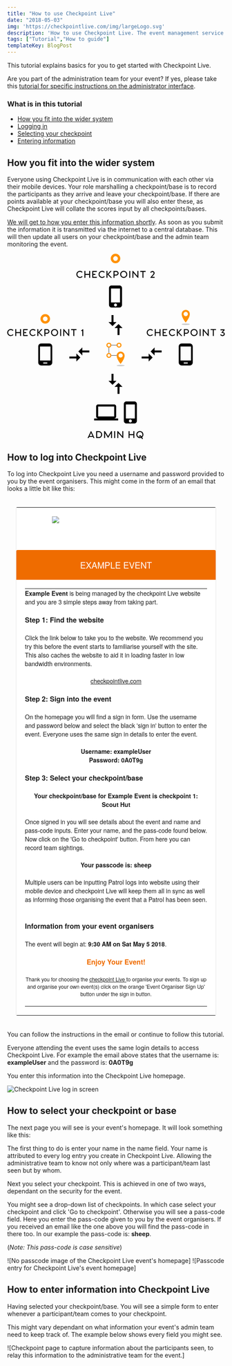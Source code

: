 ```yaml
---
title: "How to use Checkpoint Live"
date: "2018-05-03"
img: 'https://checkpointlive.com/img/largeLogo.svg'
description: 'How to use Checkpoint Live. The event management service for checkpoint based events'
tags: ["Tutorial","How to guide"]
templateKey: BlogPost
---
```


This tutorial explains basics for you to get started with Checkpoint Live.

Are you part of the administration team for your event? If yes, please take this [tutorial for specific instructions on the administrator interface](/how-to-use-checkpoint-live-as-an-admin).

### What is in this tutorial
* [How you fit into the wider system](#widerSystem)
* [Logging in](#loggingIn)
* [Selecting your checkpoint](#selectingCheckpoint)
* [Entering information](#enteringInformation)

## How you fit into the wider system
<a name="widerSystem"></a>
Everyone using Checkpoint Live is in communication with each other via their mobile devices. Your role marshalling a checkpoint/base is to record the participants as they arrive and leave your checkpoint/base. If there are points available at your checkpoint/base you will also enter these, as Checkpoint Live will collate the scores input by all checkpoints/bases.

[We will get to how you enter this information shortly](#enteringInformation). As soon as you submit the information it is transmitted via the internet to a central database. This will then update all users on your checkpoint/base and the admin team monitoring the event.

<div class="row">
  <svg id="whatIsCheckpointLive" class="col-xs-10 col-xs-offset-1 col-sm-6 col-sm-offset-3" version="1.1" viewBox="0 0 361.41 307.72" xmlns="http://www.w3.org/2000/svg">
                <title>Diagram of Checkpoint Live communications</title>
                <desc>Diagram showing how checkpoints communicate with checkpoint live to inform the admins for the event which
                  teams have been seen.</desc>
                <g transform="translate(0 10.717)">
                  <g transform="translate(124.77 78.219)">
                    <path class="chkptAnimation" id="chkpt1-device" d="m-54.954 60.024h-13.31c-2.7617 0-4.9911 2.2293-4.9911 4.991v26.619c0 2.7617 2.2294 4.9911 4.9911 4.9911h13.31c2.7617 0 4.991-2.2294 4.991-4.9911v-26.619c0-2.7617-2.2293-4.991-4.991-4.991zm-3.3274 33.274h-6.6548v-1.6637h6.6548zm5.407-4.9911h-17.469v-23.292h17.469z"
                      style="stroke-width:.52917" />
                    <g id="logo" transform="matrix(2.3334 0 0 2.3334 39.592 -594.41)" style="stroke-width:.42856">
                      <g transform="translate(-24.848,244.22)" style="stroke-width:.42856">
                        <g transform="translate(18.184 -14.978)" style="stroke-width:.42856">
                          <path d="m14.153 59.914c0.0105 2.5068 2.7727 5.8145 2.7727 5.8145 2.5061-3.0556 2.9618-5.0061 2.8488-6.1564-0.10069-1.4622-1.3155-2.6177-2.8038-2.6177-1.4807 0-2.6876 1.1653-2.7995 2.6177m2.7962-1.2906c0.83416 0 1.5104 0.6766 1.5104 1.5104 0 0.83416-0.67624 1.5104-1.5104 1.5104s-1.5104-0.67624-1.5104-1.5104 0.67624-1.5104 1.5104-1.5104"
                            style="fill:#ff9100;stroke-width:.42856" />
                          <g transform="matrix(.36221 0 0 .36221 -10.666 53.333)" style="fill-rule:evenodd;fill:#ccc;stroke-linecap:square;stroke-linejoin:bevel;stroke-width:.42856">
                            <path d="m84.087 37.562c0 0.7853-3.4846 1.422-7.783 1.422s-7.783-0.6367-7.783-1.422 3.4846-1.422 7.783-1.422 7.783 0.6367 7.783 1.422"
                              style="fill-rule:nonzero;fill:#ccc;stroke-width:.42856" />
                          </g>
                        </g>
                        <ellipse id="chkpt1-logo" transform="scale(-1,1)" cx="-34.001" cy="37.456" rx="1.3698" ry="1.3696" style="fill:none;stroke-linecap:square;stroke-linejoin:bevel;stroke-width:.79371;stroke:#ff9100"
                        />
                        <ellipse id="chkpt2-logo" cx="26.793" cy="37.456" rx="1.3698" ry="1.3696" style="fill:none;stroke-linecap:square;stroke-linejoin:bevel;stroke-width:.79371;stroke:#ff9100"
                        />
                        <ellipse id="chkpt3-logo" cx="26.793" cy="44.765" rx="1.3698" ry="1.3696" style="fill:none;stroke-linecap:square;stroke-linejoin:bevel;stroke-width:.79371;stroke:#ff9100"
                        />
                        <path d="m32.298 37.468-3.7974-0.02363" style="fill:none;stroke-width:.22678;stroke:#000" />
                        <path d="m26.805 43.009-0.02363-3.7974" style="fill:none;stroke-width:.22678;stroke:#000" />
                        <path d="m28.54 44.776 3.8213-0.02363" style="fill:none;stroke-width:.22678;stroke:#000" />
                      </g>
                    </g>
                    <g class="chkptAnimation" transform="translate(270.06 -75.972)">
                      <path d="m-217.17 260.58c1.8301 0 3.3107-1.4973 3.3107-3.3274l0.0166-16.637c0-1.8301-1.4973-3.3274-3.3274-3.3274h-26.619c-1.83 0-3.3274 1.4973-3.3274 3.3274v16.637c0 1.83 1.4973 3.3274 3.3274 3.3274h-6.6547v3.3274h39.928v-3.3274zm-26.619-19.964h26.619v16.637h-26.619z"
                        style="stroke-width:.52917" />
                      <path d="m-183.6 232.3h-13.309c-2.2959 0-4.1592 1.8633-4.1592 4.1592v28.283c0 2.2959 1.8633 4.1592 4.1592 4.1592h13.309c2.2959 0 4.1592-1.8633 4.1592-4.1592v-28.283c0-2.2959-1.8633-4.1592-4.1592-4.1592zm-6.6547 34.937c-1.3809 0-2.4955-1.1147-2.4955-2.4955s1.1147-2.4955 2.4955-2.4955 2.4955 1.1147 2.4955 2.4955-1.1147 2.4955-2.4955 2.4955zm7.4866-6.6547h-14.973v-23.292h14.973z"
                        style="stroke-width:.52917" />
                    </g>
                    <ellipse cx="-61.609" cy="19.147" rx="5.9136" ry="5.9132" style="fill:none;stroke-linecap:square;stroke-linejoin:bevel;stroke-width:4;stroke:#ff9100"
                    />
                    <g transform="matrix(2.3931 0 0 2.3931 131.22 -132.03)" style="stroke-width:.41788">
                      <path d="m14.153 59.914c0.0105 2.5068 2.7727 5.8145 2.7727 5.8145 2.5061-3.0556 2.9618-5.0061 2.8488-6.1564-0.10069-1.4622-1.3155-2.6177-2.8038-2.6177-1.4807 0-2.6876 1.1653-2.7995 2.6177m2.7962-1.2906c0.83416 0 1.5104 0.6766 1.5104 1.5104 0 0.83416-0.67624 1.5104-1.5104 1.5104s-1.5104-0.67624-1.5104-1.5104 0.67624-1.5104 1.5104-1.5104"
                        style="fill:#ff9100;stroke-width:.41788" />
                      <g transform="matrix(.36221 0 0 .36221 -10.666 53.333)" style="fill-rule:evenodd;fill:#ccc;stroke-linecap:square;stroke-linejoin:bevel;stroke-width:.41788">
                        <path d="m84.087 37.562c0 0.7853-3.4846 1.422-7.783 1.422s-7.783-0.6367-7.783-1.422 3.4846-1.422 7.783-1.422 7.783 0.6367 7.783 1.422"
                          style="fill-rule:nonzero;fill:#ccc;stroke-width:.41788" />
                      </g>
                    </g>
                    <ellipse cx="55.115" cy="-81.023" rx="5.9136" ry="5.9132" style="fill:none;stroke-linecap:square;stroke-linejoin:bevel;stroke-width:4;stroke:#ff9100"
                    />
                    <path d="m20.127 216.83c0.072 0.14367 0.029 0.25831-0.1291 0.25831h-1.3059c-0.1292 0-0.2009-0.0572-0.2439-0.15782l-0.8897-1.8655h-6.185l-0.8753 1.8655c-0.057 0.10059-0.1292 0.15782-0.244 0.15782h-1.3202c-0.1435 0-0.2152-0.11464-0.1578-0.25831l5.41-11.164c0.043-0.10041 0.1148-0.12911 0.1865-0.12911h0.1865c0.072 0 0.1291 0.0287 0.1865 0.12911l5.3814 11.164m-8.0507-3.243h4.7786l-2.3821-5.08-2.3965 5.08m14.983-7.9786c3.8172 0 5.8695 2.9563 5.8695 5.6828 0 2.9992-2.0665 5.7975-5.855 5.7975h-3.8459c-0.1437 0-0.2441-0.10041-0.2441-0.24392v-11.007c0-0.1292 0.086-0.22963 0.2296-0.22963h3.8459v-8e-5m0.043 9.9161c2.6548 0 4.1761-2.0808 4.1617-4.2476 0-2.1239-1.4638-4.1042-4.1617-4.1042h-2.5113l0.014 8.3519h2.497m22-9.9161c0.1291 0 0.23 0.10059 0.23 0.24426v10.992c0 0.12914-0.086 0.24376-0.2298 0.24376h-1.1337c-0.1578 0-0.2439-0.10041-0.2439-0.24392v-7.907l-4.6782 7.6487c-0.072 0.11478-0.1435 0.17222-0.2583 0.17222h-0.072c-0.1148 0-0.1865-0.0574-0.2583-0.17222l-4.6638-7.6487v7.907c0 0.12914-0.1006 0.24384-0.2441 0.24384h-1.1337c-0.1435 0-0.2441-0.10046-0.2441-0.24397v-11.007c0-0.12911 0.086-0.2296 0.2296-0.2296h0.9758c0.1291 0 0.2152 0.0431 0.287 0.1579l5.0943 8.3233 5.0942-8.3233c0.057-0.1148 0.1435-0.1579 0.2871-0.1579h0.9614l1e-4 8e-5m5.1679 0-1.1052-1.6e-4c-0.1435 0-0.2296 0.10049-0.2296 0.22961v11.007c0 0.14351 0.1004 0.244 0.2441 0.244h1.105c0.1291 0 0.2152-0.1147 0.2152-0.24384v-11.007c0-0.12909-0.1004-0.2296-0.2296-0.2296h1e-4m13.505 0c0.1291 0 0.2299 0.10059 0.2299 0.2154v11.05c0 0.11478-0.086 0.21532-0.2153 0.21532h-0.4018c-0.3013 0-0.617-0.21532-1.0189-0.66016l-6.6585-7.6487v8.0648c0 0.12914-0.1004 0.22963-0.2296 0.22963l-1.1337 0.0143c-0.1435 0-0.2441-0.10054-0.2441-0.24405v-11.007c0-0.12912 0.1006-0.22966 0.2296-0.22966h0.6745c0.1291 0 0.2152 0.0574 0.33 0.18664l7.0602 8.2371v-8.2084c0-0.1148 0.086-0.21534 0.2153-0.21534h1.1624v-5e-5m18.4 0c0.1436 0 0.2441 0.10059 0.2441 0.22979v11.007c0 0.15783-0.086 0.24374-0.2153 0.24374h-0.8466c-0.3588 0-0.5597-0.24374-0.5597-0.57386v-4.2477h-6.3141v4.5778c0 0.12923-0.1005 0.24384-0.2296 0.24384h-1.148c-0.1435 0-0.2441-0.10043-0.2441-0.24394v-11.007c0-0.1292 0.086-0.22966 0.2296-0.22966h1.148c0.1435 0 0.2441 0.10046 0.2441 0.22966v4.8074h6.3141v-4.8074c0-0.1292 0.086-0.22966 0.2297-0.22966h1.1479l-1e-4 -5e-5m14.51 12.14c0.1719 0.14351 0.1 0.33009-0.014 0.40177l-0.861 0.53104c-0.3014 0.18638-0.6172 0.11483-0.7891-0.17219l-1.0761-1.7938c-0.718 0.30134-1.5071 0.4734-2.325 0.4734-3.2576 0-5.8837-2.5686-5.8837-5.8548 0-3.2432 2.6261-5.8263 5.8837-5.8263 3.2284 0 5.8547 2.583 5.8547 5.8263 0 1.8368-0.8179 3.4584-2.1234 4.5204l0.5452 0.90406c0.3582 0.55962 0.5741 0.8037 0.7891 0.99015m-9.3279-6.4143c0 2.0808 1.5073 3.8315 3.4732 4.2046l-0.072-0.0143c-0.4165-0.30125-0.6028-0.73194-0.6028-1.1911 0-0.96147 0.7891-1.7508 1.8796-1.7508 0.7747 0 1.3775 0.30133 1.966 1.105 0.1727 0.24392 0.3302 0.50223 0.502 0.77486 0.8332-0.78928 1.364-1.9086 1.364-3.1284 0-2.3246-1.9372-4.2618-4.2477-4.2618-2.325 0-4.2622 1.9372-4.2622 4.2618h-1e-4m4.2623 4.2908c0.5165 0 1.0185-0.10033 1.4783-0.27255l-0.287-0.48784c-0.3015-0.48794-0.6317-0.68902-1.1058-0.68902-0.4445 0-0.8035 0.37314-0.8035 0.83235 0 0.2154 0.1152 0.44487 0.359 0.60275 0.1152 0.0143 0.2439 0.0143 0.359 0.0143"
                    />
                    <path d="m117.11 45.579c0.1143 0.10042 0.1143 0.22979-0.014 0.35873-1.0617 1.1195-2.5112 1.7938-4.2333 1.7938-3.186 0-5.8268-2.5542-5.8268-5.8117 0-3.2575 2.6408-5.8693 5.8268-5.8693 1.6933 0 3.1851 0.67445 4.2621 1.8081 0.12869 0.12904 0.12869 0.25823 0.014 0.34426l-0.9186 0.74608c-0.1152 0.10058-0.2151 0.10058-0.3302-0.0142-0.6173-0.64575-1.679-1.3202-2.9701-1.3202-2.5832 0-4.2622 2.1526-4.2622 4.305 0 2.1669 1.679 4.2476 4.2622 4.2476 1.2767 0 2.3097-0.64575 2.9269-1.2772 0.1151-0.12912 0.2294-0.14334 0.3446-0.0573l0.9186 0.74625m12.543-9.428c0.1431 0 0.2438 0.10058 0.2438 0.22978v11.007c0 0.15782-0.086 0.24376-0.215 0.24376h-0.8467c-0.359 0-0.5597-0.24376-0.5597-0.57388v-4.2476h-6.3144v4.5778c0 0.1292-0.1007 0.24384-0.2294 0.24384h-1.1481c-0.1431 0-0.2439-0.10041-0.2439-0.24392v-11.007c0-0.12921 0.086-0.22963 0.2295-0.22963h1.1481c0.1431 0 0.2438 0.10042 0.2438 0.22963v4.8074h6.3144v-4.8074c0-0.12921 0.086-0.22963 0.2295-0.22963h1.1481v-8e-5m11.094 1.5638h-5.6963v3.5015h3.3003c0.1431 0 0.2438 0.1004 0.2438 0.24391v1.0763c0 0.15791-0.1007 0.24401-0.2438 0.24401h-3.3003l0.014 3.2862h5.6828c0.14388 0 0.24378 0.10042 0.24378 0.24393v1.0763c0 0.14351-0.10001 0.24402-0.24378 0.24402h-7.0747c-0.1431 0-0.2439-0.10051-0.2439-0.24402v-11.007c0-0.12911 0.086-0.22962 0.2294-0.22962h7.0892c0.14388 0 0.24468 0.10051 0.24468 0.22962v1.105c0 0.14351-0.1008 0.22963-0.24468 0.22963v-9e-5m13.232 7.8642c0.11523 0.10041 0.11523 0.22979-0.014 0.35873-1.0617 1.1195-2.5112 1.7938-4.2333 1.7938-3.1852 0-5.8259-2.5542-5.8259-5.8117s2.6407-5.8693 5.8259-5.8693c1.6933 0 3.186 0.67444 4.2621 1.8081 0.12959 0.12903 0.12959 0.25823 0.014 0.34425l-0.9186 0.74609c-0.1143 0.10059-0.21511 0.10059-0.3302-0.0142-0.6164-0.64575-1.6789-1.3202-2.9701-1.3202-2.5832 0-4.2621 2.1526-4.2621 4.305 0 2.1669 1.6789 4.2476 4.2621 4.2476 1.2768 0 2.3105-0.64575 2.9278-1.2772 0.1143-0.12912 0.22939-0.14334 0.34369-0.0573l0.91858 0.74625m11.754 1.5212c0.2159 0.22953 0.10078 0.53119-0.215 0.53119h-1.2057c-0.12951 0-0.20071-0.0285-0.30141-0.12903l-5.367-5.654v5.5535c0 0.12904-0.1008 0.22953-0.2295 0.22953h-1.1624c-0.12959 0-0.2295-0.10049-0.2295-0.22953v-10.189c-0.014-0.33003-0.043-0.53095-0.086-0.77487-0.029-0.15791 0.014-0.28702 0.1583-0.28702h0.98981c0.34459 0 0.55959 0.20091 0.55959 0.51663v4.793l4.7364-5.1804c0.071-0.0863 0.1574-0.12929 0.28699-0.12929h1.2336c0.28702 0 0.3878 0.30133 0.215 0.48777l-4.6058 5.0226 5.2231 5.4387m7.4777-10.949c2.4968 0 3.9319 2.1095 3.9319 3.8459 0 1.8368-1.4342 3.8746-3.9319 3.8746h-2.8558v3.5158c0 0.15782-0.086 0.24384-0.22939 0.24384h-1.1625c-0.14309 0-0.2295-0.086-0.2295-0.24384v-11.007c0-0.12911 0.086-0.22961 0.2295-0.22961h4.2477m-0.12869 6.1561c1.5782 0 2.4537-1.1624 2.4537-2.3104 0-1.1337-0.87551-2.2817-2.4537-2.2817h-2.7262v4.5921h2.7262m12.615 5.4243c3.2283 0 5.8547-2.5685 5.8547-5.8548 0-3.2432-2.6264-5.8262-5.8547-5.8262-3.258 0-5.8844 2.583-5.8844 5.8262 0 3.2862 2.6264 5.8548 5.8844 5.8548m0-1.564c-2.325 0-4.2622-1.9372-4.2622-4.2907 0-2.3246 1.9372-4.2619 4.2622-4.2619 2.3097 0 4.2477 1.9373 4.2477 4.2619 0 2.3535-1.938 4.2907-4.2477 4.2907m10.577-10.016-1.1049-1.7e-4c-0.14399 0-0.2295 0.1005-0.2295 0.22961v11.007c0 0.14351 0.10001 0.24401 0.24389 0.24401h1.1049c0.12952 0 0.215-0.11472 0.215-0.24384v-11.007c0-0.12911-0.1-0.22961-0.22939-0.22961m13.505 0c0.12959 0 0.23029 0.10058 0.23029 0.21539v11.05c0 0.1148-0.086 0.2153-0.2159 0.2153h-0.40129c-0.30139 0-0.61719-0.2153-1.0194-0.66014l-6.6582-7.6487v8.0648c0 0.12912-0.1007 0.22962-0.22939 0.22962l-1.1337 0.0142c-0.14388 0-0.24468-0.10051-0.24468-0.24402v-11.007c0-0.12912 0.1008-0.22961 0.23029-0.22961h0.674c0.12951 0 0.215 0.0574 0.3302 0.1866l7.0603 8.237v-8.2083c0-0.11482 0.086-0.21531 0.21511-0.21531h1.1624v-9e-5m12.112 0c0.12952 0 0.22942 0.0861 0.22942 0.22961v1.105c0 0.12912-0.1008 0.22961-0.22942 0.22961h-3.4587v9.6723c0 0.15782-0.086 0.24377-0.2294 0.24377h-0.8323c-0.3734 0-0.55962-0.24377-0.55962-0.57388v-9.3421h-3.4587c-0.1287 0-0.24382-0.086-0.24382-0.22953v-1.0905c0-0.14368 0.1007-0.24417 0.24382-0.24417h8.5387v-9e-5m7.9231 0.43012 6.2712 1.6e-4c0.1583 0 0.2295 0.0861 0.2295 0.22962v1.1337c0 0.17212-0.043 0.28693-0.15751 0.41613l-2.7271 2.87c0.4885 0 0.97618 0.14351 1.3783 0.35891 1.1049 0.44484 1.8365 1.6216 1.8365 2.8557 0 1.8798-1.7365 3.329-3.6018 3.329-1.6222 0-2.7982-0.68868-3.8032-1.9802-0.086-0.11481-0.10002-0.21531 0.014-0.31573l0.78909-0.74625c0.1152-0.11472 0.20151-0.10042 0.31581 0.0286 0.5597 0.73185 1.5503 1.4494 2.5976 1.4494 1.3775 0 2.0236-1.0619 2.0236-1.9372 0-0.88968-0.64611-1.7507-1.6934-1.7507-0.44529 0-0.84659 0.21522-1.1912 0.30134-0.086 0.0144-0.15748-0.0287-0.2295-0.10042l-0.61719-0.81797c-0.072-0.1148-0.086-0.21531 0.014-0.33011l3.2004-3.4297h-4.6499c-0.1287 0-0.25821-0.10059-0.25821-0.22962v-1.0906c0-0.14342 0.1151-0.24393 0.25821-0.24393v-1.7e-4"
                    />
                    <path d="m-114.69 45.6c0.1143 0.10042 0.1143 0.22979-0.014 0.35873-1.0618 1.1195-2.5113 1.7938-4.2334 1.7938-3.186 0-5.8267-2.5542-5.8267-5.8117 0-3.2575 2.6407-5.8693 5.8267-5.8693 1.6934 0 3.1852 0.67445 4.2621 1.8081 0.1287 0.12904 0.1287 0.25823 0.014 0.34426l-0.9186 0.74608c-0.1151 0.10058-0.215 0.10058-0.3302-0.0142-0.6172-0.64575-1.6789-1.3202-2.9701-1.3202-2.5832 0-4.2621 2.1526-4.2621 4.305 0 2.1669 1.6789 4.2476 4.2621 4.2476 1.2768 0 2.3097-0.64575 2.9269-1.2772 0.1152-0.12912 0.2295-0.14334 0.3446-0.0573l0.9187 0.74625m12.543-9.428c0.1431 0 0.2439 0.10058 0.2439 0.22978v11.007c0 0.15782-0.086 0.24376-0.2151 0.24376h-0.8467c-0.3589 0-0.5596-0.24376-0.5596-0.57388v-4.2476h-6.3144v4.5778c0 0.1292-0.1008 0.24384-0.2295 0.24384h-1.1481c-0.1431 0-0.2438-0.10041-0.2438-0.24392v-11.007c0-0.1292 0.086-0.22962 0.2294-0.22962h1.1481c0.1431 0 0.2439 0.10042 0.2439 0.22962v4.8074h6.3144v-4.8074c0-0.1292 0.085-0.22962 0.2294-0.22962h1.1481v-8e-5m11.094 1.5638h-5.6964v3.5015h3.3003c0.1431 0 0.2439 0.10041 0.2439 0.24392v1.0763c0 0.15792-0.1008 0.24401-0.2439 0.24401h-3.3003l0.014 3.2863h5.6829c0.1439 0 0.2438 0.10042 0.2438 0.24393v1.0763c0 0.14351-0.1 0.244-0.2438 0.244h-7.0748c-0.1431 0-0.2438-0.10049-0.2438-0.244v-11.007c0-0.12912 0.086-0.22961 0.2294-0.22961h7.0892c0.1439 0 0.2446 0.10049 0.2446 0.22961v1.105c0 0.14351-0.1007 0.22962-0.2446 0.22962v-9e-5m13.233 7.8642c0.1152 0.10042 0.1152 0.22979-0.014 0.35873-1.0617 1.1195-2.5112 1.7938-4.2333 1.7938-3.1851 0-5.8259-2.5542-5.8259-5.8117 0-3.2575 2.6408-5.8693 5.8259-5.8693 1.6933 0 3.186 0.67445 4.2621 1.8081 0.1296 0.12904 0.1296 0.25823 0.014 0.34426l-0.9186 0.74608c-0.1143 0.10058-0.215 0.10058-0.3302-0.0142-0.6164-0.64575-1.6789-1.3202-2.9701-1.3202-2.5832 0-4.2621 2.1526-4.2621 4.305 0 2.1669 1.6789 4.2476 4.2621 4.2476 1.2768 0 2.3106-0.64575 2.9278-1.2772 0.1143-0.12912 0.2294-0.14333 0.3437-0.0573l0.9187 0.74624m11.754 1.5212c0.2159 0.22952 0.1008 0.53118-0.215 0.53118h-1.2057c-0.1295 0-0.2006-0.0285-0.3014-0.12902l-5.367-5.654v5.5536c0 0.12904-0.1008 0.22952-0.2295 0.22952h-1.1624c-0.1296 0-0.2295-0.10048-0.2295-0.22952v-10.189c-0.014-0.33001-0.043-0.53094-0.086-0.77486-0.029-0.15791 0.014-0.28702 0.1583-0.28702h0.9898c0.3446 0 0.5596 0.20092 0.5596 0.51664v4.793l4.7364-5.1804c0.071-0.0863 0.1575-0.12929 0.287-0.12929h1.2336c0.287 0 0.3878 0.30133 0.2151 0.48776l-4.6059 5.0226 5.2231 5.4387m7.4777-10.949c2.4968 0 3.9319 2.1095 3.9319 3.8459 0 1.8368-1.4342 3.8746-3.9319 3.8746h-2.8558v3.5158c0 0.15781-0.085 0.24384-0.2294 0.24384h-1.1625c-0.1431 0-0.2295-0.086-0.2295-0.24384v-11.007c0-0.12911 0.086-0.2296 0.2295-0.2296h4.2477m-0.1287 6.1561c1.5782 0 2.4537-1.1624 2.4537-2.3104 0-1.1337-0.8755-2.2817-2.4537-2.2817h-2.7262v4.5921h2.7262m12.615 5.4243c3.2283 0 5.8547-2.5685 5.8547-5.8548 0-3.2432-2.6264-5.8263-5.8547-5.8263-3.258 0-5.8844 2.583-5.8844 5.8263 0 3.2862 2.6264 5.8548 5.8844 5.8548m0-1.564c-2.325 0-4.2622-1.9372-4.2622-4.2907 0-2.3246 1.9372-4.2619 4.2622-4.2619 2.3097 0 4.2477 1.9373 4.2477 4.2619 0 2.3535-1.938 4.2907-4.2477 4.2907m10.577-10.016-1.1049-1.7e-4c-0.144 0-0.2295 0.1005-0.2295 0.2296v11.007c0 0.14351 0.1 0.24401 0.2439 0.24401h1.1049c0.1295 0 0.215-0.11473 0.215-0.24384v-11.007c0-0.12911-0.1-0.2296-0.2294-0.2296m13.505 0c0.1295 0 0.2302 0.10057 0.2302 0.21538v11.05c0 0.1148-0.086 0.21531-0.2159 0.21531h-0.4013c-0.3014 0-0.6172-0.21531-1.0194-0.66014l-6.6581-7.6487v8.0648c0 0.12913-0.1008 0.22963-0.2295 0.22963l-1.1337 0.0142c-0.1439 0-0.2447-0.10049-0.2447-0.244v-11.007c0-0.12912 0.1008-0.22961 0.2303-0.22961h0.674c0.1295 0 0.215 0.0574 0.3302 0.1866l7.0603 8.237v-8.2083c0-0.11482 0.086-0.21531 0.2151-0.21531h1.1625v-9e-5m12.112 0c0.1295 0 0.2294 0.0861 0.2294 0.22961v1.105c0 0.12912-0.1008 0.22961-0.2294 0.22961h-3.4587v9.6723c0 0.15782-0.085 0.24377-0.2294 0.24377h-0.8323c-0.3734 0-0.5596-0.24377-0.5596-0.57388v-9.3421h-3.4587c-0.1287 0-0.2438-0.086-0.2438-0.22953v-1.0905c0-0.14368 0.1007-0.24417 0.2438-0.24417h8.5387v-9e-5m11.211 0.4301c0.1295 0 0.2438 0.10042 0.2438 0.22962v10.577c0 0.14351-0.1 0.24393-0.2438 0.24393h-1.1337c-0.1431 0-0.2438-0.10042-0.2438-0.24393v-8.2084l-1.3632 0.33003c-0.1439 0.0287-0.2294-0.0287-0.2582-0.1722l-0.1295-0.81797c-0.014-0.14351 0.014-0.21522 0.1871-0.25831 0.7027-0.24393 1.3055-0.9758 1.6933-1.5355l0.014-0.043c0.042-0.0717 0.1143-0.10042 0.2151-0.10042h1.0185v-5.3e-4"
                    />
                    <path d="m0.19636-51.007c0.1143 0.10041 0.1143 0.22979-0.014 0.35873-1.0618 1.1195-2.5113 1.7938-4.2334 1.7938-3.186 0-5.8267-2.5542-5.8267-5.8117 0-3.2575 2.6407-5.8693 5.8267-5.8693 1.6934 0 3.1852 0.67445 4.2621 1.8081 0.1287 0.12903 0.1287 0.25823 0.014 0.34425l-0.9186 0.74609c-0.1152 0.10058-0.2151 0.10058-0.3302-0.01421-0.6172-0.64575-1.6789-1.3202-2.9701-1.3202-2.5832 0-4.2621 2.1526-4.2621 4.305 0 2.1669 1.6789 4.2476 4.2621 4.2476 1.2768 0 2.3097-0.64575 2.9269-1.2772 0.1152-0.12912 0.2295-0.14334 0.3446-0.0573l0.9186 0.74625m12.543-9.428c0.1431 0 0.2439 0.10058 0.2439 0.22978v11.007c0 0.15782-0.086 0.24376-0.2151 0.24376h-0.8467c-0.359 0-0.5596-0.24376-0.5596-0.57388v-4.2476h-6.3145v4.5778c0 0.1292-0.1007 0.24384-0.2294 0.24384h-1.1481c-0.1431 0-0.2438-0.10041-0.2438-0.24392v-11.007c0-0.1292 0.086-0.22962 0.2294-0.22962h1.1481c0.1431 0 0.2439 0.10042 0.2439 0.22962v4.8074h6.3144v-4.8074c0-0.1292 0.086-0.22962 0.2294-0.22962h1.1481v-8e-5m11.094 1.5638h-5.6964v3.5015h3.3003c0.1431 0 0.2439 0.10041 0.2439 0.24392v1.0763c0 0.15791-0.1008 0.24401-0.2439 0.24401h-3.3003l0.014 3.2862h5.6829c0.1439 0 0.2438 0.10042 0.2438 0.24393v1.0763c0 0.14351-0.1 0.24401-0.2438 0.24401h-7.0748c-0.1431 0-0.2438-0.1005-0.2438-0.24401v-11.007c0-0.12912 0.086-0.22962 0.2294-0.22962h7.0892c0.1439 0 0.2446 0.1005 0.2446 0.22962v1.105c0 0.14351-0.1007 0.22962-0.2446 0.22962v-9e-5m13.232 7.8642c0.1152 0.10041 0.1152 0.22979-0.014 0.35873-1.0617 1.1195-2.5112 1.7938-4.2333 1.7938-3.1852 0-5.8259-2.5542-5.8259-5.8117 0-3.2575 2.6407-5.8693 5.8259-5.8693 1.6933 0 3.186 0.67445 4.2621 1.8081 0.1295 0.12903 0.1295 0.25823 0.014 0.34425l-0.9186 0.74609c-0.1143 0.10058-0.2151 0.10058-0.3302-0.01421-0.6164-0.64575-1.679-1.3202-2.9701-1.3202-2.5832 0-4.2622 2.1526-4.2622 4.305 0 2.1669 1.679 4.2476 4.2622 4.2476 1.2767 0 2.3105-0.64575 2.9277-1.2772 0.1143-0.12912 0.2295-0.14334 0.3438-0.0573l0.9186 0.74625m11.754 1.5212c0.2159 0.22953 0.1007 0.53119-0.2151 0.53119h-1.2056c-0.1296 0-0.2007-0.0285-0.3014-0.12903l-5.3671-5.654v5.5535c0 0.12904-0.1007 0.22953-0.2294 0.22953h-1.1625c-0.1295 0-0.2294-0.10049-0.2294-0.22953v-10.189c-0.014-0.33003-0.043-0.53095-0.086-0.77487-0.029-0.15791 0.014-0.28702 0.1583-0.28702h0.9898c0.3446 0 0.5596 0.20091 0.5596 0.51663v4.793l4.7363-5.1804c0.071-0.0863 0.1575-0.12929 0.2871-0.12929h1.2336c0.287 0 0.3877 0.30133 0.215 0.48777l-4.6059 5.0226 5.2231 5.4387m7.4778-10.949c2.4968 0 3.9319 2.1095 3.9319 3.8459 0 1.8368-1.4342 3.8746-3.9319 3.8746h-2.8558v3.5158c0 0.15782-0.085 0.24384-0.2295 0.24384h-1.1624c-0.1431 0-0.2295-0.086-0.2295-0.24384v-11.007c0-0.12911 0.086-0.22961 0.2295-0.22961h4.2477m-0.1287 6.1561c1.5782 0 2.4536-1.1624 2.4536-2.3104 0-1.1337-0.8754-2.2817-2.4536-2.2817h-2.7263v4.5921h2.7263m12.615 5.4243c3.2284 0 5.8547-2.5685 5.8547-5.8548 0-3.2432-2.6263-5.8263-5.8547-5.8263-3.2579 0-5.8843 2.583-5.8843 5.8263 0 3.2862 2.6264 5.8548 5.8843 5.8548m0-1.564c-2.3249 0-4.2621-1.9372-4.2621-4.2907 0-2.3246 1.9372-4.2619 4.2621-4.2619 2.3097 0 4.2478 1.9373 4.2478 4.2619 0 2.3535-1.9381 4.2907-4.2478 4.2907m10.577-10.016-1.1049-1.69e-4c-0.1439 0-0.2294 0.1005-0.2294 0.22961v11.007c0 0.14351 0.1 0.24401 0.2438 0.24401h1.1049c0.1296 0 0.2151-0.11472 0.2151-0.24384v-11.007c0-0.12911-0.1-0.22961-0.2295-0.22961m13.505 0c0.1296 0 0.2303 0.10058 0.2303 0.21539v11.05c0 0.1148-0.086 0.2153-0.2159 0.2153h-0.4013c-0.3014 0-0.6172-0.2153-1.0194-0.66014l-6.6582-7.6487v8.0648c0 0.12912-0.1008 0.22962-0.2294 0.22962l-1.1337 0.01421c-0.144 0-0.2447-0.1005-0.2447-0.24401v-11.007c0-0.12912 0.1007-0.22962 0.2303-0.22962h0.6739c0.1296 0 0.2151 0.0574 0.3302 0.18661l7.0604 8.237v-8.2083c0-0.11481 0.086-0.21531 0.215-0.21531h1.1625v-8.2e-5m12.112 0c0.1296 0 0.2295 0.0861 0.2295 0.22961v1.105c0 0.12912-0.1008 0.22961-0.2295 0.22961h-3.4586v9.6723c0 0.15782-0.085 0.24376-0.2295 0.24376h-0.8322c-0.3734 0-0.5597-0.24376-0.5597-0.57387v-9.3421h-3.4586c-0.1287 0-0.2438-0.086-0.2438-0.22953v-1.0905c0-0.14368 0.1007-0.24418 0.2438-0.24418h8.5386v-8.2e-5m14.912 9.9157c0.1439 0 0.2159 0.0719 0.2159 0.22979v1.1052c0 0.12895-0.287 0.22945-0.4166 0.22945h-6.4287c-0.1287 0-0.2295-0.1005-0.2439-0.22945v-0.3876l4.2334-4.9796c0.6739-0.76056 1.2336-1.5068 1.2336-2.3965 0-0.97578-0.9034-1.7363-2.0227-1.7363-1.1337 0-1.8661 0.64575-2.4689 1.3633-0.071 0.11481-0.2295 0.11481-0.3294 0l-0.6604-0.70315c-0.086-0.1005-0.1007-0.24418-0.014-0.3446 0.8755-1.2628 2.2098-1.8655 3.5586-1.8655 1.8372 0 3.545 1.3489 3.545 3.2719 0 0.81796-0.3158 1.7076-1.0338 2.5543l-3.3579 3.8889h4.1902"
                    />
                    <path class="chkptAnimation" id="chkpt3-device" d="m178.49 60.024h-13.31c-2.7618 0-4.9911 2.2293-4.9911 4.991v26.619c0 2.7617 2.2293 4.991 4.9911 4.991h13.31c2.7617 0 4.991-2.2294 4.991-4.991v-26.619c0-2.7617-2.2293-4.991-4.991-4.991zm-3.3274 33.274h-6.6548v-1.6637h6.6548zm5.407-4.9911h-17.469v-23.292h17.469z"
                      style="stroke-width:.52917" />
                    <path class="chkptAnimation" id="chkpt2-device" d="m61.77-36.281h-13.31c-2.2959 0-4.1592 1.8633-4.1592 4.1592v28.283c0 2.2959 1.8633 4.1592 4.1592 4.1592h13.31c2.2959 0 4.1592-1.8633 4.1592-4.1592v-28.283c0-2.2959-1.8633-4.1592-4.1592-4.1592zm-6.6547 34.937c-1.3809 0-2.4956-1.1147-2.4956-2.4955 0-1.3809 1.1147-2.4955 2.4956-2.4955 1.3808 0 2.4955 1.1147 2.4955 2.4955 0 1.3809-1.1147 2.4955-2.4955 2.4955zm7.4866-6.6547h-14.973v-23.292h14.973z"
                      style="stroke-width:.52917" />
                    <g transform="translate(1421.9 -240.39)">
                      <path class="chkptAnimation" id="chkpt3-in" d="m-1301.8 320.38v-4.9911h11.662v-3.3274h-11.662v-4.991l-6.6381 6.6547z" clip-path="url(#b)"
                        style="stroke-width:.52917" />
                      <path class="chkptAnimation" id="chkpt3-out" d="m-1311.7 322.04h-11.662v3.3274h11.662v4.9911l6.6381-6.6547-6.6381-6.6547z"
                        clip-path="url(#b)" style="stroke-width:.52917" />
                    </g>
                    <g transform="translate(1301.8 -240.39)">
                      <path class="chkptAnimation" id="chkpt1-out" d="m-1301.8 320.38v-4.9911h11.662v-3.3274h-11.662v-4.991l-6.6381 6.6547z" clip-path="url(#b)"
                        style="stroke-width:.52917" />
                      <path class="chkptAnimation" id="chkpt1-in" d="m-1311.7 322.04h-11.662v3.3274h11.662v4.9911l6.6381-6.6547-6.6381-6.6547z"
                        clip-path="url(#b)" style="stroke-width:.52917" />
                    </g>
                    <path class="chkptAnimation" id="admin-out" d="m56.779 122.15h-4.9911v-11.662h-3.3274v11.662h-4.991l6.6547 6.6381z" clip-path="url(#b)"
                      style="stroke-width:.52917" />
                    <path class="chkptAnimation" id="admin-in" d="m58.442 132.09v11.662h3.3274v-11.662h4.9911l-6.6547-6.6381-6.6547 6.6381z"
                      clip-path="url(#b)" style="stroke-width:.52917" />
                    <g transform="rotate(90 -481.22 855.05)">
                      <path class="chkptAnimation" id="chkpt2-out" d="m-1301.8 320.38v-4.9911h11.662v-3.3274h-11.662v-4.991l-6.6381 6.6547z" clip-path="url(#b)"
                        style="stroke-width:.52917" />
                      <path class="chkptAnimation" id="chkpt2-in" d="m-1311.7 322.04h-11.662v3.3274h11.662v4.9911l6.6381-6.6547-6.6381-6.6547z"
                        clip-path="url(#b)" style="stroke-width:.52917" />
                    </g>
                  </g>
                </g>
              </svg>
</div>


## How to log into Checkpoint Live
<a name="loggingIn"></a>
To log into Checkpoint Live you need a username and password provided to you by the event organisers. This might come in the form of an email that looks a little bit like this:
<div class="row">
  <div class="m_5308179020243031396content" style="font-family:'Helvetica Neue',Helvetica,Arial,sans-serif;box-sizing:border-box;font-size:14px;max-width:600px;display:block;margin:0 auto;padding:20px">
    <table class="m_5308179020243031396main" width="100%" cellpadding="0" cellspacing="0" style="font-family:'Helvetica Neue',Helvetica,Arial,sans-serif;box-sizing:border-box;font-size:14px;border-radius:3px;background-color:#fff;margin:0;border:1px solid #e9e9e9"
      bgcolor="#fff">
      <tbody>
        <tr style="font-family:'Helvetica Neue',Helvetica,Arial,sans-serif;box-sizing:border-box;font-size:20px;margin:0">
          <td class="m_5308179020243031396alert m_5308179020243031396alert-warning" style="font-family:'Helvetica Neue',Helvetica,Arial,sans-serif;box-sizing:border-box;font-size:20px;font-weight:600;text-transform:uppercase;vertical-align:top;color:#fff;font-weight:500;text-align:center;border-radius:3px 3px 0 0;background-color:#ffffff;margin:0;padding:20px"
            align="center" bgcolor="#ffffff" valign="top">
            <img src="https://checkpointlive.com/largeLogo.png" alt="checkpointlive.com logo" style="max-width:70%">
          </td>
        </tr>
        <tr style="font-family:'Helvetica Neue',Helvetica,Arial,sans-serif;box-sizing:border-box;font-size:20px;margin:0">
          <td class="m_5308179020243031396alert m_5308179020243031396alert-warning" style="font-family:'Helvetica Neue',Helvetica,Arial,sans-serif;box-sizing:border-box;font-size:20px;font-weight:600;text-transform:uppercase;vertical-align:top;color:#fff;font-weight:500;text-align:center;border-radius:3px 3px 0 0;background-color:#ef6c00;margin:0;padding:20px"
            align="center" bgcolor="#ef6c00" valign="top">
            Example Event
          </td>
        </tr>
        <tr style="font-family:'Helvetica Neue',Helvetica,Arial,sans-serif;box-sizing:border-box;font-size:14px;margin:0">
          <td class="m_5308179020243031396content-wrap" style="font-family:'Helvetica Neue',Helvetica,Arial,sans-serif;box-sizing:border-box;font-size:14px;vertical-align:top;margin:0;padding:20px"
            valign="top">
            <table width="100%" cellpadding="0" cellspacing="0" style="font-family:'Helvetica Neue',Helvetica,Arial,sans-serif;box-sizing:border-box;font-size:14px;margin:0">
              <tbody>
                <tr style="font-family:'Helvetica Neue',Helvetica,Arial,sans-serif;box-sizing:border-box;font-size:14px;margin:0">
                  <td class="m_5308179020243031396content-block" style="font-family:'Helvetica Neue',Helvetica,Arial,sans-serif;box-sizing:border-box;font-size:14px;vertical-align:top;margin:0;padding:0 0 20px"
                    valign="top">
                    <span style="text-transform:capitalize;font-weight:600">Example Event</span> is being managed by the
                    checkpoint
                    <span class="lG">Live</span> website and you are 3 simple steps away from taking part.
                  </td>
                </tr>
                <tr style="font-family:'Helvetica Neue',Helvetica,Arial,sans-serif;box-sizing:border-box;font-size:16px;margin:0;font-weight:700">
                  <td class="m_5308179020243031396content-block" style="font-family:'Helvetica Neue',Helvetica,Arial,sans-serif;box-sizing:border-box;font-weight:700;font-size:16px;vertical-align:top;margin:0;padding:0 0 20px"
                    valign="top">
                    Step 1: Find the website
                  </td>
                </tr>
                <tr style="font-family:'Helvetica Neue',Helvetica,Arial,sans-serif;box-sizing:border-box;font-size:14px;margin:0">
                  <td class="m_5308179020243031396content-block" style="font-family:'Helvetica Neue',Helvetica,Arial,sans-serif;box-sizing:border-box;font-size:14px;vertical-align:top;margin:0;padding:0 0 20px"
                    valign="top">
                    Click the link below to take you to the website. We recommend you try this before the event starts to familiarise yourself with the site. This also caches the website to aid it in loading faster in low bandwidth environments.
                  </td>
                </tr>
                <tr style="font-family:'Helvetica Neue',Helvetica,Arial,sans-serif;box-sizing:border-box;font-size:14px;margin:0">
                  <td class="m_5308179020243031396content-block" style="font-family:'Helvetica Neue',Helvetica,Arial,sans-serif;text-align:center;box-sizing:border-box;font-size:14px;vertical-align:top;margin:0;padding:0 0 20px"
                    valign="top">
                    <a href="https://checkpointlive.com" target="_blank">checkpointlive.com</a>
                  </td>
                </tr>
                <tr style="font-family:'Helvetica Neue',Helvetica,Arial,sans-serif;box-sizing:border-box;font-size:16px;margin:0;font-weight:700">
                  <td class="m_5308179020243031396content-block" style="font-family:'Helvetica Neue',Helvetica,Arial,sans-serif;box-sizing:border-box;font-weight:700;font-size:16px;vertical-align:top;margin:0;padding:0 0 20px"
                    valign="top">
                    Step 2: Sign into the event
                  </td>
                </tr>
                <tr style="font-family:'Helvetica Neue',Helvetica,Arial,sans-serif;box-sizing:border-box;font-size:14px;margin:0">
                  <td class="m_5308179020243031396content-block" style="font-family:'Helvetica Neue',Helvetica,Arial,sans-serif;box-sizing:border-box;font-size:14px;vertical-align:top;margin:0;padding:0 0 20px"
                    valign="top">
                    On the homepage you will find a sign in form. Use the username and password below and select the black 'sign in' button to enter the event. Everyone uses the same sign in details to enter the event.
                  </td>
                </tr>
                <tr style="font-family:'Helvetica Neue',Helvetica,Arial,sans-serif;box-sizing:border-box;font-size:14px;margin:0">
                  <td class="m_5308179020243031396content-block" style="font-family:'Helvetica Neue',Helvetica,Arial,sans-serif;box-sizing:border-box;text-align:center;font-size:14px;vertical-align:top;margin:0;padding:0 0 20px"
                    valign="top">
                    <strong style="font-family:'Helvetica Neue',Helvetica,Arial,sans-serif;box-sizing:border-box;font-size:14px;margin:0">Username: exampleUser
                      <br>Password: 0A0T9g</strong>
                  </td>
                </tr>
                <tr style="font-family:'Helvetica Neue',Helvetica,Arial,sans-serif;box-sizing:border-box;font-size:16px;margin:0;font-weight:700">
                  <td class="m_5308179020243031396content-block" style="font-family:'Helvetica Neue',Helvetica,Arial,sans-serif;box-sizing:border-box;font-weight:700;font-size:16px;vertical-align:top;margin:0;padding:0 0 20px"
                    valign="top">
                    Step 3: Select your
                    checkpoint/base
                  </td>
                </tr>
                <tr style="font-family:'Helvetica Neue',Helvetica,Arial,sans-serif;box-sizing:border-box;font-size:10px;margin:0">
                  <td class="m_5308179020243031396content-block" style="font-family:'Helvetica Neue',Helvetica,Arial,sans-serif;text-align:center;font-weight:600;box-sizing:border-box;font-size:14px;vertical-align:top;margin:0;padding:0 0 20px"
                    valign="top">
                    Your
                    checkpoint/base for Example Event is
                    checkpoint 1: Scout Hut
                  </td>
                </tr>
                <tr style="font-family:'Helvetica Neue',Helvetica,Arial,sans-serif;box-sizing:border-box;font-size:10px;margin:0">
                  <td class="m_5308179020243031396content-block" style="font-family:'Helvetica Neue',Helvetica,Arial,sans-serif;box-sizing:border-box;font-size:14px;vertical-align:top;margin:0;padding:0 0 20px"
                    valign="top">
                    Once signed in you will see details about the event and name and pass-code inputs. Enter your name, and the pass-code found below. Now click on the 'Go to checkpoint' button. From here you can record team sightings.
                  </td>
                </tr>
                <tr style="font-family:'Helvetica Neue',Helvetica,Arial,sans-serif;text-align:center;box-sizing:border-box;font-size:10px;margin:0">
                  <td class="m_5308179020243031396content-block" style="font-family:'Helvetica Neue',Helvetica,Arial,sans-serif;text-align:center;box-sizing:border-box;font-size:14px;vertical-align:top;margin:0;padding:0 0 20px"
                    valign="top">
                    <strong>Your passcode is: sheep</strong>
                  </td>
                </tr>
                <tr style="font-family:'Helvetica Neue',Helvetica,Arial,sans-serif;box-sizing:border-box;font-size:10px;margin:0">
                  <td class="m_5308179020243031396content-block" style="font-family:'Helvetica Neue',Helvetica,Arial,sans-serif;box-sizing:border-box;font-size:14px;vertical-align:top;margin:0;padding:0 0 20px"
                    valign="top">
                    Multiple users can be inputting Patrol logs into website using their mobile device and
                    checkpoint
                    <span class="lG">Live</span> will keep them all in sync as well as informing those organising the event that a Patrol has
                    been seen.
                  </td>
                </tr>
                <tr style="font-family:'Helvetica Neue',Helvetica,Arial,sans-serif;box-sizing:border-box;font-size:16px;margin:0;font-weight:700">
                  <td class="m_5308179020243031396content-block" style="font-family:'Helvetica Neue',Helvetica,Arial,sans-serif;box-sizing:border-box;font-weight:700;font-size:16px;vertical-align:top;margin:0;padding:0 0 20px"
                    valign="top">
                  </td>
                </tr>
                <tr style="font-family:'Helvetica Neue',Helvetica,Arial,sans-serif;box-sizing:border-box;font-size:16px;margin:0;font-weight:700">
                  <td class="m_5308179020243031396content-block" style="font-family:'Helvetica Neue',Helvetica,Arial,sans-serif;box-sizing:border-box;font-weight:700;font-size:16px;vertical-align:top;margin:0;padding:0 0 20px"
                    valign="top">
                    Information from your event organisers
                  </td>
                </tr>
                <tr style="font-family:'Helvetica Neue',Helvetica,Arial,sans-serif;box-sizing:border-box;font-size:14px;margin:0">
                  <td class="m_5308179020243031396content-block" style="font-family:'Helvetica Neue',Helvetica,Arial,sans-serif;box-sizing:border-box;font-size:14px;vertical-align:top;margin:0;padding:0 0 20px"
                    valign="top">
                    The event will begin at:
                    <strong>9:30 AM on Sat May 5 2018</strong>.
                  </td>
                </tr>
                <tr style="font-family:'Helvetica Neue',Helvetica,Arial,sans-serif;box-sizing:border-box;font-size:16px;margin:0;font-weight:700">
                  <td class="m_5308179020243031396content-block" style="font-family:'Helvetica Neue',Helvetica,Arial,sans-serif;text-align:center;box-sizing:border-box;font-weight:700;font-size:16px;color:#ef6c00;vertical-align:top;margin:0;padding:0 0 20px"
                    valign="top">
                    Enjoy Your Event!
                  </td>
                </tr>
                <tr style="font-family:'Helvetica Neue',Helvetica,Arial,sans-serif;text-align:center;box-sizing:border-box;font-size:10px;margin:0">
                  <td class="m_5308179020243031396content-block" style="font-family:'Helvetica Neue',Helvetica,Arial,sans-serif;text-align:center;box-sizing:border-box;font-size:12px;vertical-align:top;margin:0;padding:0 0 20px"
                    valign="top">
                    Thank you for choosing the
                    <a href="https://checkpointlive.com" target="_blank">
                      checkpoint
                      <span class="lG">Live</span>
                    </a> to organise your events. To sign up and organise your own event(s) click on the orange 'Event Organiser
                    Sign Up' button under the sign in button.
                  </td>
                </tr>
              </tbody>
            </table>
          </td>
        </tr>
      </tbody>
    </table>
  </div>
</div>

You can follow the instructions in the email or continue to follow this tutorial.

Everyone attending the event uses the same login details to access Checkpoint Live. For example the email above states that the username is: **exampleUser** and the password is: **0A0T9g**

You enter this information into the Checkpoint Live homepage.

<div class="row">
  <div class="col-xs-10 col-xs-offset-1 col-sm-4 col-sm-offset-4">
    <img  src="https://github.com/ARChilton/checkpoint-live-blog/blob/Develop/src/img/log-in-screen.png?raw=true" alt="Checkpoint Live log in screen"></img>
  </div>
</div>

## How to select your checkpoint or base
<a name="selectingCheckpoint"></a>

 The next page you will see is your event's homepage. It will look something like this:

The first thing to do is enter your name in the name field. Your name is attributed to every log entry you create in Checkpoint Live. Allowing the administrative team to know not only where was a participant/team last seen but by whom.

Next you select your checkpoint. This is achieved in one of two ways, dependant on the security for the event.

You might see a drop-down list of checkpoints. In which case select your checkpoint and click 'Go to checkpoint'. Otherwise you will see a pass-code field. Here you enter the pass-code given to you by the event organisers. If you received an email like the one above you will find the pass-code in there too. In our example the pass-code is: **sheep**.

(_Note: This pass-code is case sensitive_)

![No passcode image of the Checkpoint Live event's homepage] ![Passcode entry for Checkpoint Live's event homepage]

## How to enter information into Checkpoint Live
<a name="enteringInformation"></a>

Having selected your checkpoint/base. You will see a simple form to enter whenever a participant/team comes to your checkpoint.

This might vary dependant on what information your event's admin team need to keep track of. The example below shows every field you might see.

![Checkpoint page to capture information about the participants seen, to relay this information to the administrative team for the event.]



